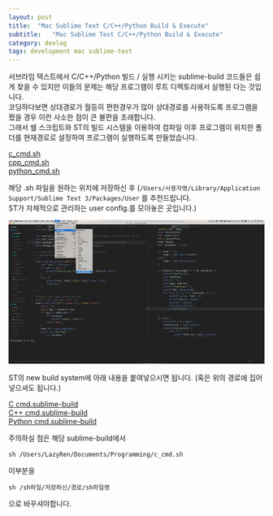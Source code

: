 ```yaml
---
layout: post
title:  "Mac Sublime Text C/C++/Python Build & Execute"
subtitle:   "Mac Sublime Text C/C++/Python Build & Execute"
category: devlog
tags: development mac sublime-text
---
```


서브라임 텍스트에서 C/C++/Python 빌드 / 실행 시키는 sublime-build 코드들은 쉽게 찾을 수 있지만 이들의 문제는 해당 프로그램이 루트 디렉토리에서 실행된 다는 것입니다.<br>
코딩하다보면 상대경로가 월등히 편한경우가 많아 상대경로를 사용하도록 프로그램을 짰을 경우 이런 사소한 점이 큰 불편을 초래합니다.<br>
그래서 쉘 스크립트와 ST의 빌드 시스템을 이용하여 컴파일 이후 프로그램이 위치한 폴더를 현재경로로 설정하여 프로그램이 실행하도록 만들었습니다.<br>

<!--more-->

[c_cmd.sh](https://gist.github.com/LazyRen/da3cac957c5e203d99605b0815ca5ff8)<br>
[cpp_cmd.sh](https://gist.github.com/LazyRen/6e33fb372bf19c171f4b722cc2d90dd5)<br>
[python_cmd.sh](https://gist.github.com/LazyRen/4e3a89ac10dcac82ebaaadade445c659)<br>

해당 .sh 파일을 원하는 위치에 저장하신 후 (`/Users/사용자명/Library/Application Support/Sublime Text 3/Packages/User` 를 추천드립니다.<br>
ST가 자체적으로 관리하는 user config.를 모아놓은 곳입니다.)

![New Build System](/assets/img/2018-08-23/build_system.png)

ST의 new build system에 아래 내용을 붙여넣으시면 됩니다. (혹은 위의 경로에 집어넣으셔도 됩니다.)<br>

[C cmd.sublime-build](https://gist.github.com/LazyRen/ab6d6d63eb19767e6b932c47847604db)<br>
[C++ cmd.sublime-build](https://gist.github.com/LazyRen/7c85044220d324bdf405e93405b41f84)<br>
[Python cmd.sublime-build](https://gist.github.com/LazyRen/1bb565bc42560a921af3fb63300b56f8)<br>

주의하실 점은 해당 sublime-build에서<br>

```shell
sh /Users/LazyRen/Documents/Programming/c_cmd.sh
```

이부분을

```shell
sh /sh파일/저장하신/경로/sh파일명
```

으로 바꾸셔야합니다.
